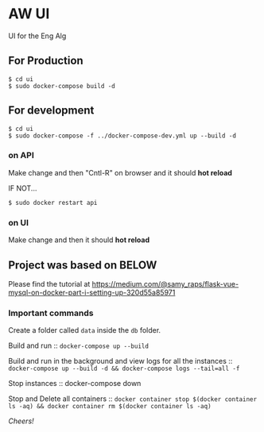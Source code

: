 # AW UI
UI for the Eng Alg

## For Production
```
$ cd ui
$ sudo docker-compose build -d 
```   

## For development
```
$ cd ui
$ sudo docker-compose -f ../docker-compose-dev.yml up --build -d
``` 

### on API
Make change and then "Cntl-R" on browser and it should **hot reload**

IF NOT...
```
$ sudo docker restart api
```

### on UI
Make change and then it should **hot reload**



## Project was based on BELOW

Please find the tutorial at https://medium.com/@samy_raps/flask-vue-mysql-on-docker-part-i-setting-up-320d55a85971

### Important commands

Create a folder called `data` inside the `db` folder.

Build and run :: `docker-compose up --build`

Build and run in the background and view logs for all the instances ::
`docker-compose up --build -d && docker-compose logs --tail=all -f`

Stop instances :: docker-compose down

Stop and Delete all containers :: `docker container stop $(docker container ls -aq) && docker container rm $(docker container ls -aq)`

_Cheers!_
